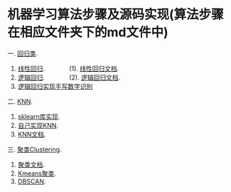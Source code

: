# 机器学习算法步骤及源码实现(算法步骤在相应文件夹下的md文件中)

一. [回归类](https://github.com/wu-huipeng/machine-learning/tree/master/Regression%20algorithm).
1. [线性回归](https://github.com/wu-huipeng/machine-learning/blob/master/Regression%20algorithm/Univariate%20linear%20regression.py). &nbsp;&nbsp;&nbsp;&nbsp;&nbsp;&nbsp;&nbsp;&nbsp;&nbsp; &nbsp;&nbsp; (1). [线性回归文档](https://github.com/wu-huipeng/machine-learning/blob/master/Regression%20algorithm/Univariate%20linear%20regression.md).
2. [逻辑回归](https://github.com/wu-huipeng/machine-learning/blob/master/Regression%20algorithm/Logical%20regression.py).&nbsp;&nbsp;&nbsp;&nbsp;&nbsp;&nbsp;&nbsp;&nbsp;&nbsp; &nbsp;&nbsp;&nbsp;&nbsp;(2). [逻辑回归文档](https://github.com/wu-huipeng/machine-learning/blob/master/Regression%20algorithm/Logical%20regression.md).
3. [逻辑回归实现手写数字识别](https://github.com/wu-huipeng/machine-learning/blob/master/Regression%20algorithm/MNIST%20Recognition.py)

二. [KNN](https://github.com/wu-huipeng/machine-learning/tree/master/KNN).
1. [sklearn库实现](https://github.com/wu-huipeng/machine-learning/edit/master/KNN/sklearn%20API.py).
2. [自己实现KNN](https://github.com/wu-huipeng/machine-learning/blob/master/KNN/knn.py).
3. [KNN文档](https://github.com/wu-huipeng/machine-learning/blob/master/KNN/KNN%20Content.md).

三. [聚类Clustering](https://github.com/wu-huipeng/machine-learning/tree/master/Clustering).
1. [聚类文档](https://github.com/wu-huipeng/machine-learning/blob/master/Clustering/Clustering%20Content.md).
2. [Kmeans聚类](https://github.com/wu-huipeng/machine-learning/blob/master/Clustering/Kmeans.py).
3. [DBSCAN](https://github.com/wu-huipeng/machine-learning/blob/master/Clustering/DBSCAN.py).

